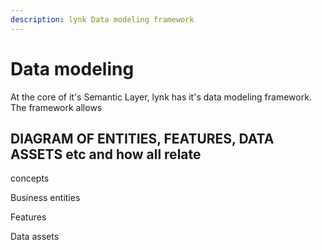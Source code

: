 ```yaml
---
description: lynk Data modeling framework
---
```


# Data modeling

At the core of it's Semantic Layer, lynk has it's data modeling framework.\
The framework allows&#x20;

## DIAGRAM OF ENTITIES, FEATURES, DATA ASSETS etc and how all relate





concepts

Business entities

Features

Data assets
